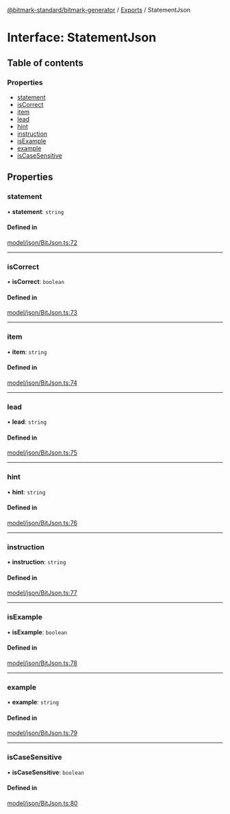[@bitmark-standard/bitmark-generator](../API.md) / [Exports](../modules.md) / StatementJson

# Interface: StatementJson

## Table of contents

### Properties

- [statement](StatementJson.md#statement)
- [isCorrect](StatementJson.md#isCorrect)
- [item](StatementJson.md#item)
- [lead](StatementJson.md#lead)
- [hint](StatementJson.md#hint)
- [instruction](StatementJson.md#instruction)
- [isExample](StatementJson.md#isExample)
- [example](StatementJson.md#example)
- [isCaseSensitive](StatementJson.md#isCaseSensitive)

## Properties

### statement

• **statement**: `string`

#### Defined in

[model/json/BitJson.ts:72](https://github.com/getMoreBrain/bitmark-generator/blob/de39d9c/src/model/json/BitJson.ts#L72)

___

### isCorrect

• **isCorrect**: `boolean`

#### Defined in

[model/json/BitJson.ts:73](https://github.com/getMoreBrain/bitmark-generator/blob/de39d9c/src/model/json/BitJson.ts#L73)

___

### item

• **item**: `string`

#### Defined in

[model/json/BitJson.ts:74](https://github.com/getMoreBrain/bitmark-generator/blob/de39d9c/src/model/json/BitJson.ts#L74)

___

### lead

• **lead**: `string`

#### Defined in

[model/json/BitJson.ts:75](https://github.com/getMoreBrain/bitmark-generator/blob/de39d9c/src/model/json/BitJson.ts#L75)

___

### hint

• **hint**: `string`

#### Defined in

[model/json/BitJson.ts:76](https://github.com/getMoreBrain/bitmark-generator/blob/de39d9c/src/model/json/BitJson.ts#L76)

___

### instruction

• **instruction**: `string`

#### Defined in

[model/json/BitJson.ts:77](https://github.com/getMoreBrain/bitmark-generator/blob/de39d9c/src/model/json/BitJson.ts#L77)

___

### isExample

• **isExample**: `boolean`

#### Defined in

[model/json/BitJson.ts:78](https://github.com/getMoreBrain/bitmark-generator/blob/de39d9c/src/model/json/BitJson.ts#L78)

___

### example

• **example**: `string`

#### Defined in

[model/json/BitJson.ts:79](https://github.com/getMoreBrain/bitmark-generator/blob/de39d9c/src/model/json/BitJson.ts#L79)

___

### isCaseSensitive

• **isCaseSensitive**: `boolean`

#### Defined in

[model/json/BitJson.ts:80](https://github.com/getMoreBrain/bitmark-generator/blob/de39d9c/src/model/json/BitJson.ts#L80)
